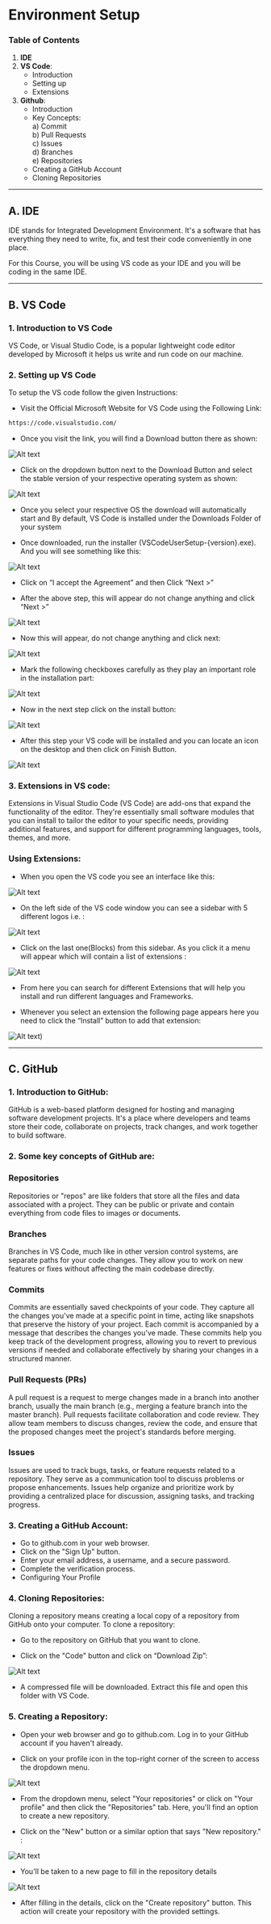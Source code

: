 # Environment Setup

### Table of Contents

1. **IDE**
2. **VS Code**:
      + Introduction
      + Setting up
      + Extensions
3. **Github**:
      + Introduction
      + Key Concepts:   
             a) Commit  
             b) Pull Requests  
             c) Issues  
             d) Branches  
             e) Repositories 
      + Creating a GitHub Account
      + Cloning Repositories
           
   
---

## A. IDE 



IDE stands for Integrated Development Environment. It's a software that has everything they need to write, fix, and test their code conveniently in one place.


For this Course, you will be using VS code as your IDE and you will be coding in the same IDE.

- - - 


## B. VS Code

### 1. Introduction to VS Code

VS Code, or Visual Studio Code, is a popular lightweight code editor developed by Microsoft it helps us write and run code on our machine.


### 2. Setting up VS Code
To setup the VS code follow the given Instructions:


+ Visit the Official Microsoft Website for VS Code using the Following Link:
```bash
https://code.visualstudio.com/  
```       
  


+ Once you visit the link, you will find a Download button there as shown:

![Alt text](https://i.postimg.cc/BnkkXbmC/1.jpg)

              
                                                                                





                                       
+ Click on the dropdown button next to the Download Button and  select the stable version of your respective operating system as shown:

![Alt text](https://i.postimg.cc/fbM23dxm/2.jpg)

       


+ Once you select your respective OS the download will automatically start and By default, VS Code is installed under the Downloads Folder of your system  

           


+ Once downloaded, run the installer (VSCodeUserSetup-{version}.exe). And you will see something like this:

![Alt text](https://i.postimg.cc/CKV1bh1j/3.jpg)


                                 


+ Click on “I accept the Agreement” and then Click “Next >”  

+ After the above step, this will appear do not change anything and click “Next >”  

![Alt text](https://i.postimg.cc/j5xSkMy2/4.jpg)                           

     



+ Now this will appear, do not change anything and click next:

![Alt text](https://i.postimg.cc/gJg293KD/5.jpg)
                  

+ Mark the following checkboxes carefully as they play an important role in the installation part: 

![Alt text](https://i.postimg.cc/Vv5Lz5Gc/6.jpg)



+ Now in the next step click on the install button:

![Alt text](https://i.postimg.cc/c4p4NxfV/7.jpg)

            


+ After this step your VS code will be installed and you can locate an icon on the desktop and then click on Finish Button. 

![Alt text](https://i.postimg.cc/zGTDzsj3/8.jpg)
                    












### 3. Extensions in VS code:
                  
Extensions in Visual Studio Code (VS Code) are add-ons that expand the functionality of the editor. They're essentially small software modules that you can install to tailor the editor to your specific needs, providing additional features, and support for different programming languages, tools, themes, and more.


### Using Extensions:
                 
+ When you open the VS code you see an interface like this:

![Alt text](https://i.postimg.cc/kX6XZ6RQ/9.jpg)




+ On the left side of the VS code window you can see a sidebar with 5 different logos i.e. :

![Alt text](https://i.postimg.cc/sx8fxyqG/10.jpg)




+ Click on the last one(Blocks) from this sidebar. As you click it a menu will appear which will contain a list of extensions :

![Alt text](https://i.postimg.cc/8knztBck/11.jpg)



+ From here you can search for different Extensions that will help you install and run different languages and Frameworks.

+ Whenever you select an extension the following page appears here you need to click the “Install” button to add that extension:

![Alt text](https://i.postimg.cc/6Q37XV33/screenshot-2023-11-17-at-2-50-33-pm.png))












- - - 




## C. GitHub


### 1. Introduction to GitHub: 

GitHub is a web-based platform designed for hosting and managing software development projects. It's a place where developers and teams store their code, collaborate on projects, track changes, and work together to build software.

### 2. Some key concepts of GitHub are:

### Repositories
Repositories or "repos" are like folders that store all the files and data associated with a project. They can be public or private and contain everything from code files to images or documents.

### Branches
Branches in VS Code, much like in other version control systems, are separate paths for your code changes. They allow you to work on new features or fixes without affecting the main codebase directly. 


### Commits
Commits are essentially saved checkpoints of your code. They capture all the changes you've made at a specific point in time, acting like snapshots that preserve the history of your project. Each commit is accompanied by a message that describes the changes you've made. These commits help you keep track of the development progress, allowing you to revert to previous versions if needed and collaborate effectively by sharing your changes in a structured manner.

### Pull Requests (PRs)
A pull request is a request to merge changes made in a branch into another branch, usually the main branch (e.g., merging a feature branch into the master branch). Pull requests facilitate collaboration and code review. They allow team members to discuss changes, review the code, and ensure that the proposed changes meet the project's standards before merging.

### Issues
Issues are used to track bugs, tasks, or feature requests related to a repository. They serve as a communication tool to discuss problems or propose enhancements. Issues help organize and prioritize work by providing a centralized place for discussion, assigning tasks, and tracking progress.







### 3. Creating a GitHub Account:
           
+ Go to github.com in your web browser.
+ Click on the "Sign Up" button.
+ Enter your email address, a username, and a secure password.
+ Complete the verification process.
+ Configuring Your Profile


### 4. Cloning Repositories:

Cloning a repository means creating a local copy of a repository from GitHub onto your computer. To clone a repository:

+ Go to the repository on GitHub that you want to clone.

+ Click on the "Code" button and click on “Download Zip”:

![Alt text](https://i.postimg.cc/brK88gSQ/13.jpg)





+ A compressed file will be downloaded. Extract this file and open this folder with VS Code.  


### 5. Creating a Repository:

+ Open your web browser and go to github.com. Log in to your GitHub account if you haven't already.

+ Click on your profile icon in the top-right corner of the screen to access the dropdown menu.

![Alt text](https://i.postimg.cc/G2mbjH1s/14.jpg)



+ From the dropdown menu, select "Your repositories" or click on "Your profile" and then click the "Repositories" tab. Here, you'll find an option to create a new repository.

+ Click on the "New" button or a similar option that says "New repository." :

![Alt text](https://i.postimg.cc/0QXPXP8X/15.jpg)



+ You'll be taken to a new page to fill in the repository details

![Alt text](https://i.postimg.cc/cCKZV2Cx/16.jpg)



+ After filling in the details, click on the "Create repository" button. This action will create your repository with the provided settings.

